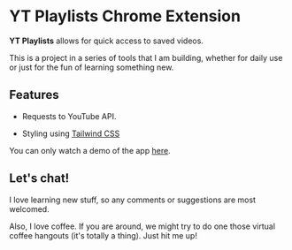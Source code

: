 # YT Playlists Chrome Extension

**YT Playlists** allows for quick access to saved videos.

This is a project in a series of tools that I am building, whether for daily use or just for the fun of learning something new.

## Features

- Requests to YouTube API.
<!-- - Cache videos into Local Storage. -->
- Styling using [Tailwind CSS](https://tailwindcss.com/)

You can only watch a demo of the app [here]().

## Let's chat!

I love learning new stuff, so any comments or suggestions are most welcomed.

Also, I love coffee. If you are around, we might try to do one those virtual coffee hangouts (it's totally a thing). Just hit me up!
